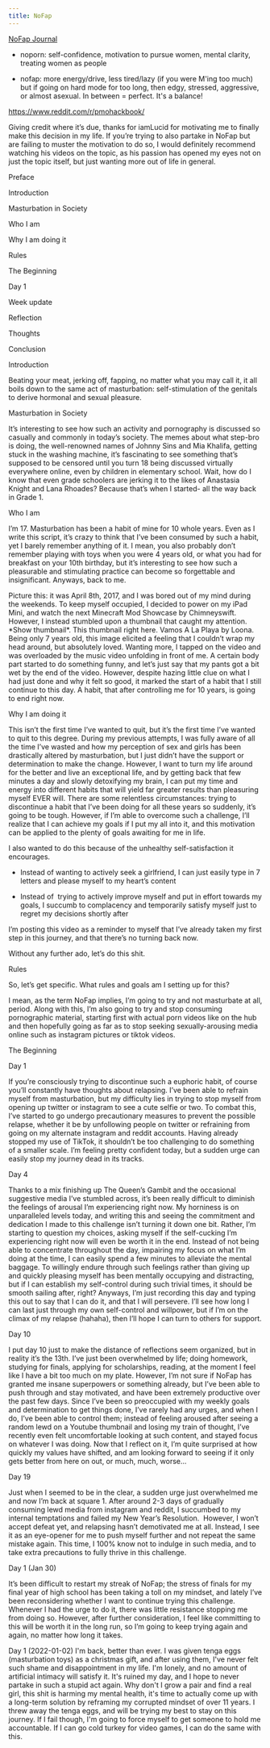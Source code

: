 ```yaml
---
title: NoFap
---
```


[NoFap Journal](out/nofap-journal.md)

-   noporn: self-confidence, motivation to pursue women, mental clarity, treating women as people
    
-   nofap: more energy/drive, less tired/lazy (if you were M'ing too much) but if going on hard mode for too long, then edgy, stressed, aggressive, or almost asexual. In between = perfect. It's a balance!

https://www.reddit.com/r/pmohackbook/

Giving credit where it’s due, thanks for iamLucid for motivating me to finally make this decision in my life. If you’re trying to also partake in NoFap but are failing to muster the motivation to do so, I would definitely recommend watching his videos on the topic, as his passion has opened my eyes not on just the topic itself, but just wanting more out of life in general.

  

Preface

Introduction

Masturbation in Society

Who I am

Why I am doing it

Rules

The Beginning

Day 1

Week update

Reflection

Thoughts

Conclusion

  
  

Introduction

Beating your meat, jerking off, fapping, no matter what you may call it, it all boils down to the same act of masturbation: self-stimulation of the genitals to derive hormonal and sexual pleasure. 

  

Masturbation in Society

It’s interesting to see how such an activity and pornography is discussed so casually and commonly in today’s society. The memes about what step-bro is doing, the well-renowned names of Johnny Sins and Mia Khalifa, getting stuck in the washing machine, it’s fascinating to see something that’s supposed to be censored until you turn 18 being discussed virtually everywhere online, even by children in elementary school. Wait, how do I know that even grade schoolers are jerking it to the likes of Anastasia Knight and Lana Rhoades? Because that’s when I started- all the way back in Grade 1.

  

Who I am

I’m 17. Masturbation has been a habit of mine for 10 whole years. Even as I write this script, it’s crazy to think that I’ve been consumed by such a habit, yet I barely remember anything of it. I mean, you also probably don’t remember playing with toys when you were 4 years old, or what you had for breakfast on your 10th birthday, but it’s interesting to see how such a pleasurable and stimulating practice can become so forgettable and insignificant. Anyways, back to me. 

  

Picture this: it was April 8th, 2017, and I was bored out of my mind during the weekends. To keep myself occupied, I decided to power on my iPad Mini, and watch the next Minecraft Mod Showcase by Chimneyswift. However, I instead stumbled upon a thumbnail that caught my attention. \*Show thumbnail\*. This thumbnail right here. Vamos A La Playa by Loona. Being only 7 years old, this image elicited a feeling that I couldn’t wrap my head around, but absolutely loved. Wanting more, I tapped on the video and was overloaded by the music video unfolding in front of me. A certain body part started to do something funny, and let’s just say that my pants got a bit wet by the end of the video. However, despite hazing little clue on what I had just done and why it felt so good, it marked the start of a habit that I still continue to this day. A habit, that after controlling me for 10 years, is going to end right now.

  

Why I am doing it

This isn’t the first time I’ve wanted to quit, but it’s the first time I’ve wanted to quit to this degree. During my previous attempts, I was fully aware of all the time I’ve wasted and how my perception of sex and girls has been drastically altered by masturbation, but I just didn’t have the support or determination to make the change. However, I want to turn my life around for the better and live an exceptional life, and by getting back that few minutes a day and slowly detoxifying my brain, I can put my time and energy into different habits that will yield far greater results than pleasuring myself EVER will. There are some relentless circumstances: trying to discontinue a habit that I’ve been doing for all these years so suddenly, it’s going to be tough. However, if I’m able to overcome such a challenge, I’ll realize that I can achieve my goals if I put my all into it, and this motivation can be applied to the plenty of goals awaiting for me in life.

  

I also wanted to do this because of the unhealthy self-satisfaction it encourages.

-   Instead of wanting to actively seek a girlfriend, I can just easily type in 7 letters and please myself to my heart’s content
    

-   Instead of  trying to actively improve myself and put in effort towards my goals, I succumb to complacency and temporarily satisfy myself just to regret my decisions shortly after
    

  

I’m posting this video as a reminder to myself that I’ve already taken my first step in this journey, and that there’s no turning back now.

Without any further ado, let’s do this shit.

  

Rules

So, let’s get specific. What rules and goals am I setting up for this?

I mean, as the term NoFap implies, I’m going to try and not masturbate at all, period. Along with this, I’m also going to try and stop consuming pornographic material, starting first with actual porn videos like on the hub and then hopefully going as far as to stop seeking sexually-arousing media online such as instagram pictures or tiktok videos.

  

The Beginning

Day 1

If you’re consciously trying to discontinue such a euphoric habit, of course you’ll constantly have thoughts about relapsing. I’ve been able to refrain myself from masturbation, but my difficulty lies in trying to stop myself from opening up twitter or instagram to see a cute selfie or two. To combat this, I’ve started to go undergo precautionary measures to prevent the possible relapse, whether it be by unfollowing people on twitter or refraining from going on my alternate instagram and reddit accounts. Having already stopped my use of TikTok, it shouldn’t be too challenging to do something of a smaller scale. I’m feeling pretty confident today, but a sudden urge can easily stop my journey dead in its tracks.

  

Day 4

Thanks to a mix finishing up The Queen’s Gambit and the occasional suggestive media I’ve stumbled across, it’s been really difficult to diminish the feelings of arousal I’m experiencing right now. My horniness is on unparalleled levels today, and writing this and seeing the commitment and dedication I made to this challenge isn’t turning it down one bit. Rather, I’m starting to question my choices, asking myself if the self-cucking I’m experiencing right now will even be worth it in the end. Instead of not being able to concentrate throughout the day, impairing my focus on what I’m doing at the time, I can easily spend a few minutes to alleviate the mental baggage. To willingly endure through such feelings rather than giving up and quickly pleasing myself has been mentally occupying and distracting, but if I can establish my self-control during such trivial times, it should be smooth sailing after, right? Anyways, I’m just recording this day and typing this out to say that I can do it, and that I will persevere. I’ll see how long I can last just through my own self-control and willpower, but if I’m on the climax of my relapse (hahaha), then I’ll hope I can turn to others for support.

  

Day 10

I put day 10 just to make the distance of reflections seem organized, but in reality it’s the 13th. I’ve just been overwhelmed by life; doing homework, studying for finals, applying for scholarships, reading, at the moment I feel like I have a bit too much on my plate. However, I’m not sure if NoFap has granted me insane superpowers or something already, but I’ve been able to push through and stay motivated, and have been extremely productive over the past few days. Since I’ve been so preoccupied with my weekly goals and determination to get things done, I’ve rarely had any urges, and when I do, I’ve been able to control them; instead of feeling aroused after seeing a random lewd on a Youtube thumbnail and losing my train of thought, I’ve recently even felt uncomfortable looking at such content, and stayed focus on whatever I was doing. Now that I reflect on it, I’m quite surprised at how quickly my values have shifted, and am looking forward to seeing if it only gets better from here on out, or much, much, worse...

  

Day 19

Just when I seemed to be in the clear, a sudden urge just overwhelmed me and now I’m back at square 1. After around 2-3 days of gradually consuming lewd media from instagram and reddit, I succumbed to my internal temptations and failed my New Year’s Resolution.  However, I won’t accept defeat yet, and relapsing hasn’t demotivated me at all. Instead, I see it as an eye-opener for me to push myself further and not repeat the same mistake again. This time, I 100% know not to indulge in such media, and to take extra precautions to fully thrive in this challenge. 

  
Day 1 (Jan 30)

It’s been difficult to restart my streak of NoFap; the stress of finals for my final year of high school has been taking a toll on my mindset, and lately I’ve been reconsidering whether I want to continue trying this challenge. Whenever I had the urge to do it, there was little resistance stopping me from doing so. However, after further consideration, I feel like committing to this will be worth it in the long run, so I’m going to keep trying again and again, no matter how long it takes.

Day 1 (2022-01-02)
I'm back, better than ever. I was given tenga eggs (masturbation toys) as a christmas gift, and after using them, I've never felt such shame and disappointment in my life. I'm lonely, and no amount of artificial intimacy will satisfy it. It's ruined my day, and I hope to never partake in such a stupid act again. Why don't I grow a pair and find a real girl, this shit is harming my mental health, it's time to actually come up with a long-term solution by reframing my corrupted mindset of over 11 years. I threw away the tenga eggs, and will be trying my best to stay on this journey. If I fail though, I'm going to force myself to get someone to hold me accountable. If I can go cold turkey for video games, I can do the same with this.